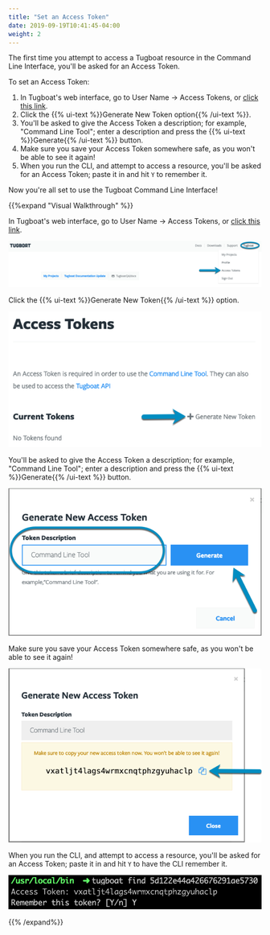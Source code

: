 ```yaml
---
title: "Set an Access Token"
date: 2019-09-19T10:41:45-04:00
weight: 2
---
```


The first time you attempt to access a Tugboat resource in the Command Line
Interface, you'll be asked for an Access Token.

To set an Access Token:

1. In Tugboat's web interface, go to User Name -> Access Tokens, or
   [click this link](https://dashboard.tugboat.qa/access-tokens).
2. Click the {{% ui-text %}}Generate New Token option{{% /ui-text %}}.
3. You'll be asked to give the Access Token a description; for example, "Command
   Line Tool"; enter a description and press the
   {{% ui-text %}}Generate{{% /ui-text %}} button.
4. Make sure you save your Access Token somewhere safe, as you won't be able to
   see it again!
5. When you run the CLI, and attempt to access a resource, you'll be asked for
   an Access Token; paste it in and hit `Y` to remember it.

Now you're all set to use the Tugboat Command Line Interface!

{{%expand "Visual Walkthrough" %}}

In Tugboat's web interface, go to User Name -> Access Tokens, or
[click this link](https://dashboard.tugboat.qa/access-tokens).

![Go to Access Tokens page](../../_images/go-to-user-access-tokens.png)

Click the {{% ui-text %}}Generate New Token{{% /ui-text %}} option.

![Click Generate new token](../../_images/generate-new-token.png)

You'll be asked to give the Access Token a description; for example, "Command
Line Tool"; enter a description and press the
{{% ui-text %}}Generate{{% /ui-text %}} button.

![Enter token description and press Generate](../../_images/enter-token-description-and-generate.png)

Make sure you save your Access Token somewhere safe, as you won't be able to see
it again!

![Copy your new Access Token](../../_images/copy-new-access-token.png)

When you run the CLI, and attempt to access a resource, you'll be asked for an
Access Token; paste it in and hit `Y` to have the CLI remember it.

![Enter the Access Token in the CLI](../../_images/enter-access-token-in-cli.png)

{{% /expand%}}
